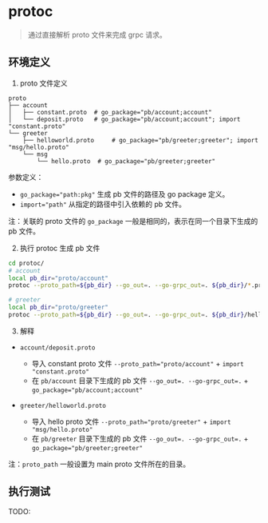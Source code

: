 # protoc

> 通过直接解析 proto 文件来完成 grpc 请求。

## 环境定义

1. proto 文件定义

```text
proto
├── account
│   ├── constant.proto  # go_package="pb/account;account"
│   └── deposit.proto   # go_package="pb/account;account"; import "constant.proto"
└── greeter
    ├── helloworld.proto     # go_package="pb/greeter;greeter"; import "msg/hello.proto"
    └── msg
        └── hello.proto  # go_package="pb/greeter;greeter"
```

参数定义：

- `go_package="path:pkg"` 生成 pb 文件的路径及 go package 定义。
- `import="path"` 从指定的路径中引入依赖的 pb 文件。

注：关联的 proto 文件的 `go_package` 一般是相同的，表示在同一个目录下生成的 pb 文件。

2. 执行 protoc 生成 pb 文件

```sh
cd protoc/
# account
local pb_dir="proto/account"
protoc --proto_path=${pb_dir} --go_out=. --go-grpc_out=. ${pb_dir}/*.proto

# greeter
local pb_dir="proto/greeter"
protoc --proto_path=${pb_dir} --go_out=. --go-grpc_out=. ${pb_dir}/helloworld.proto ${pb_dir}/msg/*.proto
```

3. 解释

- `account/deposit.proto`
  - 导入 constant proto 文件 `--proto_path="proto/account"` + `import "constant.proto"`
  - 在 `pb/account` 目录下生成的 pb 文件 `--go_out=. --go-grpc_out=.` + `go_package="pb/account;account"`

- `greeter/helloworld.proto`
  - 导入 hello proto 文件 `--proto_path="proto/greeter"` + `import "msg/hello.proto"`
  - 在 `pb/greeter` 目录下生成的 pb 文件 `--go_out=. --go-grpc_out=.` + `go_package="pb/greeter;greeter"`

注：`proto_path` 一般设置为 main proto 文件所在的目录。

## 执行测试

TODO:
